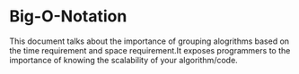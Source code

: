 # Big-O-Notation 
This document talks about the importance of grouping alogrithms based on the time requirement and space requirement.It exposes programmers to the importance of knowing the scalability of your algorithm/code.
